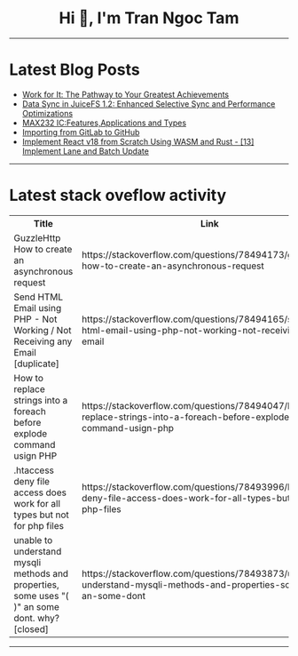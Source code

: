 <h1 align="center">Hi 👋, I'm Tran Ngoc Tam</h1>

---

# Latest Blog Posts 
<!-- BLOG-POST-LIST:START -->
- [Work for It: The Pathway to Your Greatest Achievements](https://dev.to/devdiscove19083/work-for-it-the-pathway-to-your-greatest-achievements-10b2)
- [Data Sync in JuiceFS 1.2: Enhanced Selective Sync and Performance Optimizations](https://dev.to/daswu/data-sync-in-juicefs-12-enhanced-selective-sync-and-performance-optimizations-1o30)
- [MAX232 IC:Features,Applications and Types](https://dev.to/candice88771483/max232-icfeaturesapplications-and-types-3g5k)
- [Importing from GitLab to GitHub](https://dev.to/pulimoodan/importing-from-gitlab-to-github-3bcd)
- [Implement React v18 from Scratch Using WASM and Rust - [13] Implement Lane and Batch Update](https://dev.to/paradeto/implement-react-v18-from-scratch-using-wasm-and-rust-13-implement-lane-and-batch-update-56ip)
<!-- BLOG-POST-LIST:END -->

---

# Latest stack oveflow activity
<table>
  <tr><th>Title</th><th>Link</th></tr>
  <!-- STACKOVERFLOW:START --><tr><td>GuzzleHttp How to create an asynchronous request</td><td>https://stackoverflow.com/questions/78494173/guzzlehttp-how-to-create-an-asynchronous-request</td></tr><tr><td>Send HTML Email using PHP - Not Working / Not Receiving any Email [duplicate]</td><td>https://stackoverflow.com/questions/78494165/send-html-email-using-php-not-working-not-receiving-any-email</td></tr><tr><td>How to replace strings into a foreach before explode command usign PHP</td><td>https://stackoverflow.com/questions/78494047/how-to-replace-strings-into-a-foreach-before-explode-command-usign-php</td></tr><tr><td>.htaccess deny file access does work for all types but not for php files</td><td>https://stackoverflow.com/questions/78493996/htaccess-deny-file-access-does-work-for-all-types-but-not-for-php-files</td></tr><tr><td>unable to understand mysqli methods and properties, some uses &quot;&lpar; &rpar;&quot; an some dont. why? [closed]</td><td>https://stackoverflow.com/questions/78493873/unable-to-understand-mysqli-methods-and-properties-some-uses-an-some-dont</td></tr><!-- STACKOVERFLOW:END -->
</table>

---


